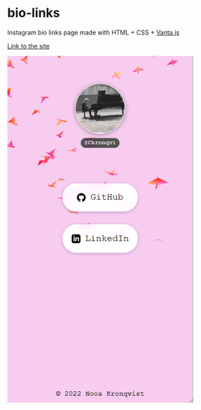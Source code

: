 # bio-links
Instagram bio links page made with HTML + CSS + [Vanta.js](https://www.vantajs.com/)

[Link to the site](https://bio-links-two.vercel.app/)

![image](./assets/readme-img.png)
